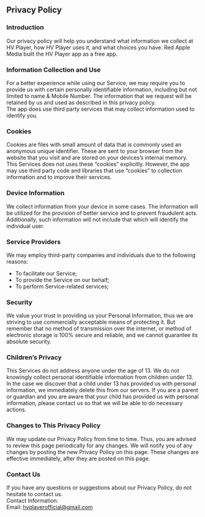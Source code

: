 Privacy Policy  
----------------

### Introduction  
Our privacy policy will help you understand what information we collect at HV Player, how HV Player uses it, and what choices you have.
Red Apple Media built the HV Player app as a free app.

### Information Collection and Use  
For a better experience while using our Service, we may require you to provide us with certain personally identifiable information, including but not limited to name & Mobile Number. The information that we request will be retained by us and used as described in this privacy policy.  
The app does use third party services that may collect information used to identify you.
### Cookies  
Cookies are files with small amount of data that is commonly used an anonymous unique identifier. These are sent to your browser from the website that you visit and are stored on your devices’s internal memory.  
This Services does not uses these “cookies” explicitly. However, the app may use third party code and libraries that use “cookies” to collection information and to improve their services.

### Device Information  
We collect information from your device in some cases. The information will be utilized for the provision of better service and to prevent fraudulent acts. Additionally, such information will not include that which will identify the individual user.  
### Service Providers  
We may employ third-party companies and individuals due to the following reasons:  
* To facilitate our Service;
* To provide the Service on our behalf;
* To perform Service-related services;
### Security  
We value your trust in providing us your Personal Information, thus we are striving to use commercially acceptable means of protecting it. But remember that no method of transmission over  the internet, or method of electronic storage is 100% secure and reliable, and we cannot guarantee its absolute security.  
### Children’s Privacy  
This Services do not address anyone under the age of 13. We do not knowingly collect personal identifiable information from children under 13. In the case we discover that a child under 13 has provided us with personal information, we immediately delete this from our servers. If you  are  a  parent  or  guardian and you are aware that your child has provided us with personal information, please contact us so that we will be able to do necessary actions.  
### Changes to This Privacy Policy  
We may update our Privacy Policy from time to time. Thus, you are advised to review this page periodically for any changes. We will notify you of any changes by posting the new Privacy Policy on this page. These changes are effective immediately, after they are posted on this page.  
### Contact Us  
If you have any questions or suggestions about our Privacy Policy, do not hesitate to contact us.  
Contact Information:  
Email: hvplayerofficial@gmail.com  
